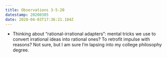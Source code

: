 ```yaml
---
title: Observations 3-5-20
datestamp: 20200305
date: 2020-04-03T17:36:21.184Z
---
```

- Thinking about “rational-irrational adapters”: mental tricks we use to convert irrational ideas into rational ones? To retrofit impulse with reasons? Not sure, but I am sure I’m lapsing into my college philosophy degree.
